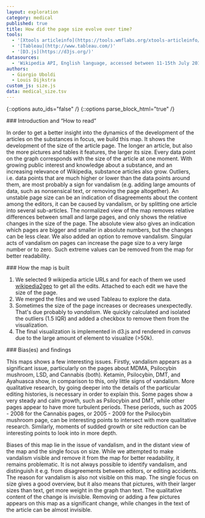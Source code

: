 ```yaml
---
layout: exploration
category: medical
published: true
title: How did the page size evolve over time?
tools:
  - '[Xtools articleinfo](https://tools.wmflabs.org/xtools-articleinfo/)'
  - '[Tableau](http://www.tableau.com/)'
  - '[D3.js](https://d3js.org/)'
datasources:
  - 'Wikipedia API, English language, accessed between 11-15th July 2016'
authors:
  - Giorgio Uboldi
  - Louis Dijkstra
custom_js: size.js
data: medical_size.tsv
---
```

{::options auto_ids="false" /}
{::options parse_block_html="true" /}
<div class="intro">
### Introduction and “How to read”

In order to get a better insight into the dynamics of the development of the articles on the substances in focus, we build this map. It shows the development of the size of the article page. The longer an article, but also the more pictures and tables it features, the larger its size. Every data point on the graph corresponds with the size of the article at one moment. With growing public interest and knowledge about a substance, and an increasing relevance of Wikipedia, substance articles also grow. Outliers, i.e. data points that are much higher or lower than the data points around them, are most probably a sign for vandalism (e.g. adding large amounts of data, such as nonsensical text, or removing the page altogether). An unstable page size can be an indication of disagreements about the content among the editors, it can be caused by vandalism, or by splitting one article into several sub-articles.
The normalized view of the map removes relative differences between small and large pages, and only shows the relative changes in the size of the page. The absolute view also gives an indication which pages are bigger and smaller in absolute numbers, but the changes can be less clear. We also added an option to remove vandalism. Singular acts of vandalism on pages can increase the page size to a very large number or to zero. Such extreme values can be removed from the map for better readability.

</div>

<div class="protocol">
### How the map is built

1. We selected 9 wikipedia article URLs and for each of them we used [wikipedia2geo](https://tools.digitalmethods.net/beta/wikipedia2geo/) to get all the edits.
Attached to each edit we have the size of the page.
2. We merged the files and we used Tableau to explore the data.
3. Sometimes the size of the page increases or decreases unexpectedly. That's due probably to *vandalism*. We quickly calculated and isolated the outliers (1.5 IQR) and added a checkbox to remove them from the visualization.
3. The final visualization is implemented in d3.js and rendered in _canvas_ due to the large amount of element to visualize (>50k).

</div>

<div class="findings">
### Bias(es) and findings

This maps shows a few interesting issues. Firstly, vandalism appears as a significant issue, particularly on the pages about MDMA, Psilocybin mushroom, LSD, and Cannabis (both). Ketamin, Psilocybin, DMT, and Ayahuasca show, in comparison to this, only little signs of vandalism. More qualitative research, by going deeper into the details of the particular editing histories, is necessary in order to explain this. Some pages show a very steady and calm growth, such as Psilocybin and DMT, while other pages appear to have more turbulent periods. These periods, such as 2005 - 2008 for the Cannabis pages, or 2005 - 2009 for the Psilocybin mushroom page, can be interesting points to intersect with more qualitative research. Similarly, moments of sudded growth or site reduction can be interesting points to look into in more depth.

Biases of this map lie in the issue of vandalism, and in the distant view of the map and the single focus on size. While we attempted to make vandalism visible and remove it from the map for better readability, it remains problematic. It is not always possible to identify vandalism, and distinguish it e.g. from disagreements between editors, or editing accidents. The reason for vandalism is also not visible on this map. The single focus on size gives a good overview, but it also means that pictures, with their larger sizes than text, get more weight in the graph than text. The qualitative content of the change is invisible. Removing or adding a few pictures appears on this map as a significant change, while changes in the text of the article can be almost invisible.
</div>
